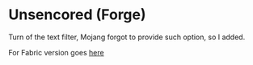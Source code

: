 # Unsencored (Forge)
Turn of the text filter, Mojang forgot to provide such option, so I added.

For Fabric version goes [here](https://github.com/eslym/uncensor-fabric)